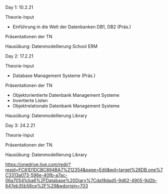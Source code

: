 Day 1:
10.2.21

Theorie-Input

- Einführung in die Welt der Datenbanken DB1, DB2 (Präs.)

Präsentationen der TN

Hausübung: Datenmodellierung School ERM



Day 2:
17.2.21

Theorie-Input

- Database Management Systeme (Präs.)

Präsentationen der TN

- Objektorientierte Datenbank Management Systeme
- Invertierte Listen
- Objektrelationale Datenbank Management Systeme

Hausübung: Datenmodellierung Library




Day 3:
24.2.21

Theorie-Input



Präsentationen der TN



Hausübung: Datenmodellierung Library

https://onedrive.live.com/redir?resid=FC81D1DCBC894BA7%212354&page=Edit&wd=target%28DB.one%7C3313a073-596e-40fb-a7ac-06a70541cba6%2FDatabase%20Diary%7Cda18dad5-9d62-4905-9d2b-647eb35b58ce%2F%29&wdorigin=703
